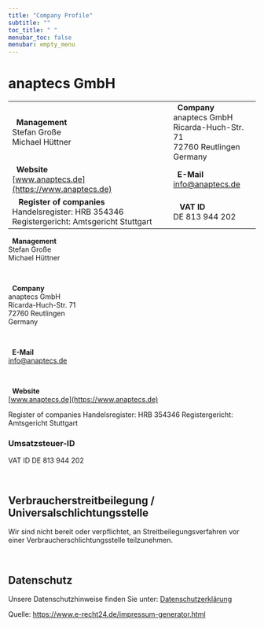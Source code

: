 ```yaml
---
title: "Company Profile"
subtitle: ""
toc_title: " "
menubar_toc: false
menubar: empty_menu
---
```


# anaptecs GmbH

|                                                                                                                                                           |                                                                                                                                         |
| --------------------------------------------------------------------------------------------------------------------------------------------------------- | --------------------------------------------------------------------------------------------------------------------------------------- |
| <i class="fa-solid fa-user-astronaut fa-lg"></i>  **Management**<br>Stefan Große<br>Michael Hüttner                                                       | <i class="fa-solid fa-location-dot fa-lg"></i>  **Company**<br>anaptecs GmbH<br>Ricarda-Huch-Str. 71<br>72760 Reutlingen<br>Germany<br> |
| <i class="fa-solid fa-globe fa-lg"></i>  **Website**<br>[www.anaptecs.de](https://www.anaptecs.de)                                                        | <i class="fa-solid fa-at fa-lg"></i>  **E-Mail**<br>[info@anaptecs.de](mailto:info@anaptecs.de)                                         |
| <i class="fa-solid fa-building-columns fa-lg"></i>   **Register of companies**<br/>Handelsregister: HRB 354346<br/>Registergericht: Amtsgericht Stuttgart | <i class="fa-solid fa-money-check fa-lg"></i>   **VAT ID**<br/>DE 813 944 202                                                           |

<i class="fa-solid fa-user-astronaut fa-lg"></i>   **Management**<br>
Stefan Große<br>
Michael Hüttner

<br>

<i class="fa-solid fa-location-dot fa-lg"></i>   **Company**<br>
anaptecs GmbH<br>
Ricarda-Huch-Str. 71<br>
72760 Reutlingen<br>
Germany

<br>

<i class="fa-solid fa-at fa-lg"></i>   **E-Mail**<br>
[info@anaptecs.de](mailto:info@anaptecs.de)<br>

<br>

<i class="fa-solid fa-globe fa-lg"></i>   **Website**<br>
[www.anaptecs.de](https://www.anaptecs.de)

Register of companies
Handelsregister: HRB 354346
Registergericht: Amtsgericht Stuttgart

### Umsatzsteuer-ID

VAT ID
DE 813 944 202

<br>

## Verbraucherstreitbeilegung / Universalschlichtungsstelle

Wir sind nicht bereit oder verpflichtet, an Streitbeilegungsverfahren vor einer
Verbraucherschlichtungsstelle teilzunehmen.

<br>

## Datenschutz

Unsere Datenschutzhinweise finden Sie unter: [Datenschutzerklärung](../privacy)

Quelle: https://www.e-recht24.de/impressum-generator.html